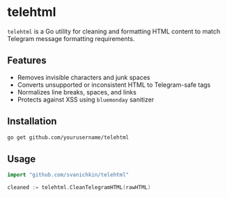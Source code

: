 # telehtml

`telehtml` is a Go utility for cleaning and formatting HTML content to match Telegram message formatting requirements.

## Features

- Removes invisible characters and junk spaces
- Converts unsupported or inconsistent HTML to Telegram-safe tags
- Normalizes line breaks, spaces, and links
- Protects against XSS using `bluemonday` sanitizer

## Installation

```bash
go get github.com/yourusername/telehtml
```

## Usage

```go
import "github.com/svanichkin/telehtml"

cleaned := telehtml.CleanTelegramHTML(rawHTML)
```